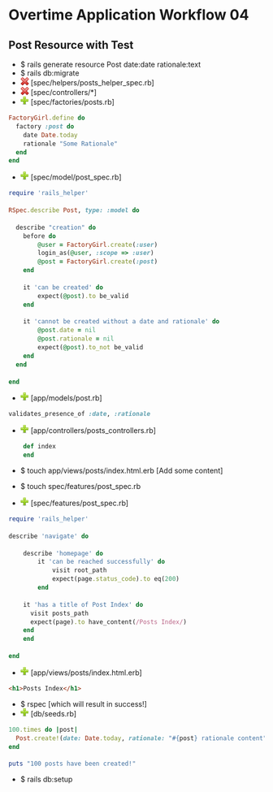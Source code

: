 # Overtime Application Workflow 04

## Post Resource with Test

- $ rails generate resource Post date:date rationale:text
- $ rails db:migrate
- ![sub](minus.png) [spec/helpers/posts_helper_spec.rb]
- ![sub](minus.png) [spec/controllers/*]
- ![add](plus.png) [spec/factories/posts.rb]
```ruby
FactoryGirl.define do
  factory :post do
    date Date.today
    rationale "Some Rationale"
  end
end
```
- ![add](plus.png) [spec/model/post_spec.rb]
```ruby
require 'rails_helper'

RSpec.describe Post, type: :model do

  describe "creation" do
  	before do
  		@user = FactoryGirl.create(:user)
  		login_as(@user, :scope => :user)
  		@post = FactoryGirl.create(:post)
  	end

  	it 'can be created' do
  		expect(@post).to be_valid
  	end
  	
  	it 'cannot be created without a date and rationale' do
  		@post.date = nil
  		@post.rationale = nil
  		expect(@post).to_not be_valid
  	end
  end

end
```
- ![add](plus.png) [app/models/post.rb] 
```ruby
validates_presence_of :date, :rationale
```

- ![add](plus.png) [app/controllers/posts_controllers.rb] 
```ruby
	def index
	end
```
- $ touch app/views/posts/index.html.erb [Add some content]

- $ touch spec/features/post_spec.rb
- ![add](plus.png) [spec/features/post_spec.rb]
```ruby
require 'rails_helper'

describe 'navigate' do
	
	describe 'homepage' do
		it 'can be reached successfully' do
			visit root_path
			expect(page.status_code).to eq(200)
		end

    it 'has a title of Post Index' do
      visit posts_path
      expect(page).to have_content(/Posts Index/)
    end
	end

end
```
- ![add](plus.png) [app/views/posts/index.html.erb]
```html
<h1>Posts Index</h1>
```
- $ rspec [which will result in success!]
- ![add](plus.png) [db/seeds.rb]
```ruby
100.times do |post|
  Post.create!(date: Date.today, rationale: "#{post} rationale content")
end

puts "100 posts have been created!"
```
- $ rails db:setup